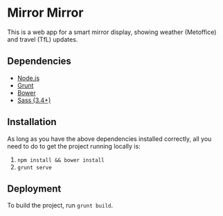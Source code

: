 # Mirror Mirror

This is a web app for a smart mirror display, showing weather (Metoffice) and travel (TfL) updates.

## Dependencies

- [Node.js](http://nodejs.org/)
- [Grunt](http://gruntjs.com/)
- [Bower](http://bower.io/)
- [Sass (3.4+)](http://sass-lang.com/install)

## Installation

As long as you have the above dependencies installed correctly, all you need to do to get the project running locally is:

1. `npm install && bower install`
2. `grunt serve`

## Deployment

To build the project, run `grunt build`.